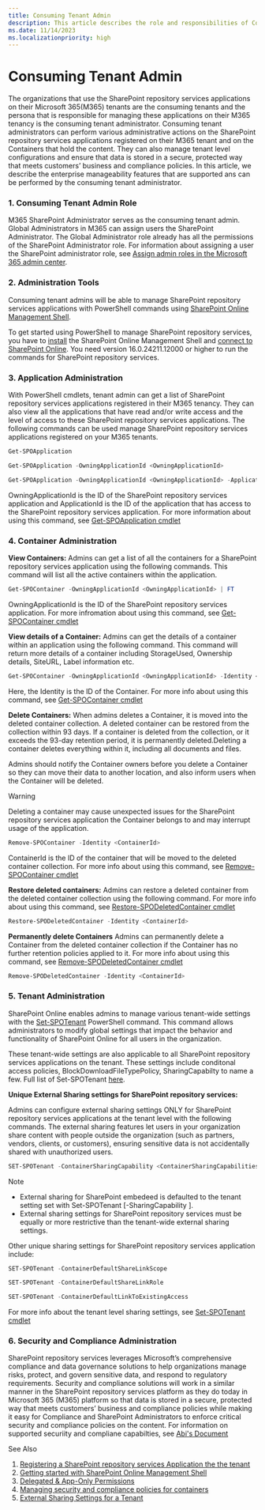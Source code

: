 ```yaml
---
title: Consuming Tenant Admin
description: This article describes the role and responsibilities of Consuming Tenant Admin in SharePoint repository services
ms.date: 11/14/2023
ms.localizationpriority: high
---
```

# Consuming Tenant Admin

The organizations that use the SharePoint repository services applications on their Microsoft 365(M365) tenants are the consuming tenants and the persona that is responsible for managing these applications on their M365 tenancy is the consuming tenant administrator. Consuming tenant administrators can perform various administrative actions on the SharePoint repository services applications registered on their M365 tenant and on the Containers that hold the content. They can also manage tenant level configurations and ensure that data is stored in a secure, protected way that meets customers’ business and compliance policies. In this article, we describe the enterprise manageability features that are supported ans can be performed by the consuming tenant administrator.  

### 1. Consuming Tenant Admin Role 

M365 SharePoint Administrator serves as the consuming tenant admin.  Global Administrators in M365 can assign users the SharePoint Administrator. The Global Administrator role already has all the permissions of the SharePoint Administrator role. For information about assigning a user the SharePoint administrator role, see [Assign admin roles in the Microsoft 365 admin center](https://learn.microsoft.com/en-us/microsoft-365/admin/add-users/assign-admin-roles?view=o365-worldwide). 

### 2. Administration Tools

Consuming tenant admins will be able to manage SharePoint repository services applications with PowerShell commands using [SharePoint Online Management Shell](https://learn.microsoft.com/en-us/powershell/sharepoint/sharepoint-online/connect-sharepoint-online). 

To get started using PowerShell to manage SharePoint repository services, you have to [install](https://www.microsoft.com/en-us/download/details.aspx?id=35588) the SharePoint Online Management Shell and [connect to SharePoint Online](https://learn.microsoft.com/en-us/powershell/module/sharepoint-online/connect-sposervice?view=sharepoint-ps). You need version 16.0.24211.12000 or higher to run the commands for SharePoint repository services.

### 3. Application Administration

With PowerShell cmdlets, tenant admin can get a list of SharePoint repository services applications registered in their M365 tenancy. They can also view all the applications that have read and/or write access and the level of access to these SharePoint repository services applications.
The following commands can be used manage SharePoint repository services applications registered on your M365 tenants. 

```powershell
Get-SPOApplication
```
```powershell
Get-SPOApplication -OwningApplicationId <OwningApplicationId>
```
```powershell
Get-SPOApplication -OwningApplicationId <OwningApplicationId> -ApplicationId <ApplicationId>
```
OwningApplicationId is the ID of the SharePoint repository services application and ApplicationId is the ID of the application that has access to the SharePoint repository services application.
For more information about using this command, see [Get-SPOApplication cmdlet](https://github.com/cindylay/OfficeDocs-SharePoint-PowerShell/edit/cindy/spocontainer/sharepoint/sharepoint-ps/sharepoint-online/Get-SPOContainer.md)

### 4. Container Administration

**View Containers:** Admins can get a list of all the containers for a SharePoint repository services application using the following commands. This command will list all the active containers within the application.
```powershell
Get-SPOContainer -OwningApplicationId <OwningApplicationId> | FT
```
OwningApplicationId is the ID of the SharePoint repository services application. For more infromation about using this command, see [Get-SPOContainer cmdlet](https://github.com/cindylay/OfficeDocs-SharePoint-PowerShell/edit/cindy/spocontainer/sharepoint/sharepoint-ps/sharepoint-online/Get-SPOContainer.md)

**View details of a Container:** Admins can get the details of a container within an application using the following command. This command will return more details of a container including StorageUsed, Ownership details, SiteURL, Label information etc.
  
```powershell
Get-SPOContainer -OwningApplicationId <OwningApplicationId> -Identity <ContainerId>  
```
Here, the Identity is the ID of the Container. For more info about using this command, see [Get-SPOContainer cmdlet](https://github.com/cindylay/OfficeDocs-SharePoint-PowerShell/edit/cindy/spocontainer/sharepoint/sharepoint-ps/sharepoint-online/Get-SPOContainer.md)

**Delete Containers:** When admins deletes a Container, it is moved into the deleted container collection. A deleted container can be restored from the collection within 93 days. If a container is deleted from the collection, or it exceeds the 93-day retention period, it is permanently deleted.Deleting a container deletes everything within it, including all documents and files.

Admins should notify the Container owners before you delete a Container so they can move their data to another location, and also inform users when the Container will be deleted.

> [!WARNING]
> Deleting a container may cause unexpected issues for the SharePoint repository services application the Container belongs to and may interrupt usage of the application.

>
 ```powershell
Remove-SPOContainer -Identity <ContainerId> 
```
ContainerId is the ID of the container that will be moved to the deleted container collection. For more info about using this command, see [Remove-SPOContainer cmdlet](https://github.com/cindylay/OfficeDocs-SharePoint-PowerShell/edit/cindy/spocontainer/sharepoint/sharepoint-ps/sharepoint-online/Get-SPOContainer.md)

**Restore deleted containers:** Admins can restore a deleted container from the deleted container collection using the following command. For more info about using this command, see [Restore-SPODeletedContainer cmdlet](https://github.com/cindylay/OfficeDocs-SharePoint-PowerShell/edit/cindy/spocontainer/sharepoint/sharepoint-ps/sharepoint-online/Get-SPOContainer.md)
```powershell
Restore-SPODeletedContainer -Identity <ContainerId>
```
**Permanently delete Containers** Admins can permanently delete a Container from the deleted container collection if the Container has no further retention policies applied to it. For more info about using this command, see [Remove-SPODeletedContainer cmdlet](https://github.com/cindylay/OfficeDocs-SharePoint-PowerShell/edit/cindy/spocontainer/sharepoint/sharepoint-ps/sharepoint-online/Get-SPOContainer.md) 
```powershell
Remove-SPODeletedContainer -Identity <ContainerId>
```

### 5. Tenant Administration

SharePoint Online enables admins to manage various tenant-wide settings with the [Set-SPOTenant](https://learn.microsoft.com/en-us/powershell/module/sharepoint-online/set-spotenant?view=sharepoint-ps) PowerShell command. This command allows administrators to modify global settings that impact the behavior and functionality of SharePoint Online for all users in the organization. 

These tenant-wide settings are also applicable to all SharePoint repository services applications on the tenant. These settings include conditonal access policies, BlockDownloadFileTypePolicy, SharingCapabilty to name a few.  Full list of Set-SPOTenant [here](https://learn.microsoft.com/en-us/powershell/module/sharepoint-online/set-spotenant?view=sharepoint-ps).

**Unique External Sharing settings for SharePoint repository services:**

Admins can configure external sharing settings ONLY for SharePoint repository services applications at the tenant level with the following commands. The external sharing features let users in your organization share content with people outside the organization (such as partners, vendors, clients, or customers), ensuring sensitive data is not accidentally shared with unauthorized users.
  
```powershell
SET-SPOTenant -ContainerSharingCapability <ContainerSharingCapabilities>
```
> [!NOTE]
> * External sharing for SharePoint embedeed is defaulted to the tenant setting set with Set-SPOTenant [-SharingCapability <SharingCapabilities>].
> * External sharing settings for SharePoint repository services must be equally or more restrictive than the tenant-wide external sharing settings.


Other unique sharing settings for SharePoint repository services application include:
```powershell
SET-SPOTenant -ContainerDefaultShareLinkScope 
```

```powershell
SET-SPOTenant -ContainerDefaultShareLinkRole
```

 ```powershell
SET-SPOTenant -ContainerDefaultLinkToExistingAccess 
```
For more info about the tenant level sharing settings, see [Set-SPOTenant cmdlet](https://github.com/cindylay/OfficeDocs-SharePoint-PowerShell/edit/cindy/spocontainer/sharepoint/sharepoint-ps/sharepoint-online/Get-SPOContainer.md) 

  
### 6. Security and Compliance Administration
SharePoint repository services leverages Microsoft’s comprehensive compliance and data governance solutions to help organizations manage risks, protect, and govern sensitive data, and respond to regulatory requirements. Security and compliance solutions will work in a similar manner in the SharePoint repository services platform as they do today in Microsoft 365 (M365) platform so that data is stored in a secure, protected way that meets customers’ business and compliance policies while making it easy for Compliance and SharePoint Administrators to enforce critical security and compliance policies on the content. For information on supported securiity and compliane capabilties, see [Abi's Document](https://github.com/cindylay/OfficeDocs-SharePoint-PowerShell/edit/cindy/spocontainer/sharepoint/sharepoint-ps/sharepoint-online/Get-SPOContainer.md)

See Also
1. [Registering a SharePoint repository services Application the the tenant](https://learn.microsoft.com/en-us/powershell/sharepoint/sharepoint-online/connect-sharepoint-online)
2. [Getting started with SharePoint Online Management Shell](https://learn.microsoft.com/en-us/powershell/sharepoint/sharepoint-online/connect-sharepoint-online)
3. [Delegated & App-Only Permissions](https://learn.microsoft.com/en-us/powershell/sharepoint/sharepoint-online/connect-sharepoint-online)  
4. [Managing security and compliance policies for containers](https://learn.microsoft.com/en-us/powershell/sharepoint/sharepoint-online/connect-sharepoint-online)
5. [External Sharing Settings for a Tenant](https://learn.microsoft.com/en-us/powershell/sharepoint/sharepoint-online/connect-sharepoint-online)
